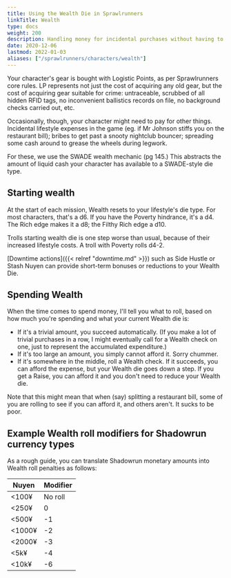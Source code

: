 ```yaml
--- 
title: Using the Wealth Die in Sprawlrunners 
linkTitle: Wealth
type: docs     
weight: 200 
description: Handling money for incidental purchases without having to keep track of a bank balance
date: 2020-12-06
lastmod: 2022-01-03
aliases: ["/sprawlrunners/characters/wealth"]
--- 
```


Your character's gear is bought with Logistic Points, as per Sprawlrunners core rules. LP represents not just the cost of acquiring any old gear, but the cost of acquiring gear suitable for crime: untraceable, scrubbed of all hidden RFID tags, no inconvenient ballistics records on file, no background checks carried out, etc.

Occasionally, though, your character might need to pay for other things. Incidental lifestyle expenses in the game (eg. if Mr Johnson stiffs you on the restaurant bill); bribes to get past a snooty nightclub bouncer; spreading some cash around to grease the wheels during legwork.

For these, we use the SWADE wealth mechanic (pg 145.) This abstracts the amount of liquid cash your character has available to a SWADE-style die type.

## Starting wealth

At the start of each mission, Wealth resets to your lifestyle's die type. For most characters, that's a d6. If you have the Poverty hindrance, it's a d4. The Rich edge makes it a d8; the Filthy Rich edge a d10.

Trolls starting wealth die is one step worse than usual, because of their increased lifestyle costs. A troll with Poverty rolls d4-2.

[Downtime actions]({{< relref "downtime.md" >}}) such as Side Hustle or Stash Nuyen can provide short-term bonuses or reductions to your Wealth Die.

## Spending Wealth

When the time comes to spend money, I'll tell you what to roll, based on how much you're spending and what your current Wealth die is:

* If it's a trivial amount, you succeed automatically. (If you make a lot of trivial purchases in a row, I might eventually call for a Wealth check on one, just to represent the accumulated expenditure.)
* If it's too large an amount, you simply cannot afford it. Sorry chummer.
* If it's somewhere in the middle, roll a Wealth check. If it succeeds, you can afford the expense, but your Wealth die goes down a step. If you get a Raise, you can afford it and you don't need to reduce your Wealth die.

Note that this might mean that when (say) splitting a restaurant bill, some of you are rolling to see if you can afford it, and others aren't. It sucks to be poor.

## Example Wealth roll modifiers for Shadowrun currency types

As a rough guide, you can translate Shadowrun monetary amounts into Wealth roll penalties as follows:

| Nuyen  | Modifier |
|--------|----------|
| <100¥  | No roll  |
| <250¥  | 0        |
| <500¥  | -1       |
| <1000¥ | -2       |
| <2000¥ | -3       |
| <5k¥  | -4       |
| <10k¥  | -6       |


